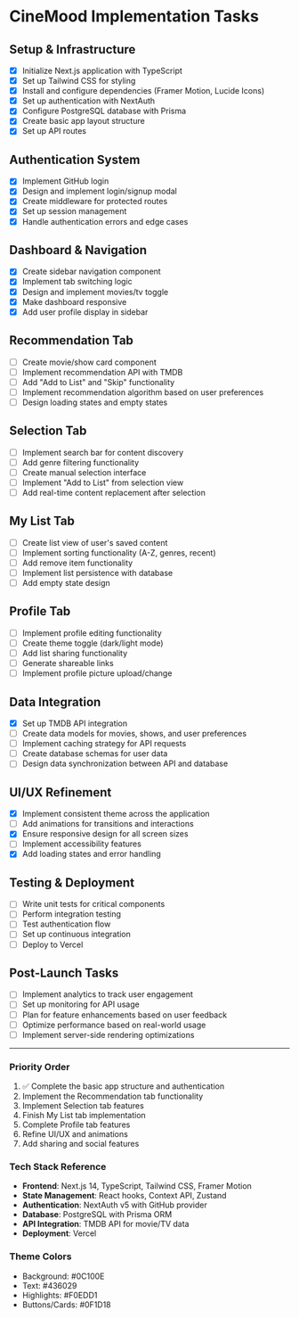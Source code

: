 # **CineMood Implementation Tasks**

## **Setup & Infrastructure**

- [x] Initialize Next.js application with TypeScript
- [x] Set up Tailwind CSS for styling
- [x] Install and configure dependencies (Framer Motion, Lucide Icons)
- [x] Set up authentication with NextAuth
- [x] Configure PostgreSQL database with Prisma
- [x] Create basic app layout structure
- [x] Set up API routes

## **Authentication System**

- [x] Implement GitHub login
- [x] Design and implement login/signup modal
- [x] Create middleware for protected routes
- [x] Set up session management
- [x] Handle authentication errors and edge cases

## **Dashboard & Navigation**

- [x] Create sidebar navigation component
- [x] Implement tab switching logic
- [x] Design and implement movies/tv toggle
- [x] Make dashboard responsive
- [x] Add user profile display in sidebar

## **Recommendation Tab**

- [ ] Create movie/show card component
- [ ] Implement recommendation API with TMDB
- [ ] Add "Add to List" and "Skip" functionality
- [ ] Implement recommendation algorithm based on user preferences
- [ ] Design loading states and empty states

## **Selection Tab**

- [ ] Implement search bar for content discovery
- [ ] Add genre filtering functionality
- [ ] Create manual selection interface
- [ ] Implement "Add to List" from selection view
- [ ] Add real-time content replacement after selection

## **My List Tab**

- [ ] Create list view of user's saved content
- [ ] Implement sorting functionality (A-Z, genres, recent)
- [ ] Add remove item functionality
- [ ] Implement list persistence with database
- [ ] Add empty state design

## **Profile Tab**

- [ ] Implement profile editing functionality
- [ ] Create theme toggle (dark/light mode)
- [ ] Add list sharing functionality
- [ ] Generate shareable links
- [ ] Implement profile picture upload/change

## **Data Integration**

- [x] Set up TMDB API integration
- [ ] Create data models for movies, shows, and user preferences
- [ ] Implement caching strategy for API requests
- [ ] Create database schemas for user data
- [ ] Design data synchronization between API and database

## **UI/UX Refinement**

- [x] Implement consistent theme across the application
- [ ] Add animations for transitions and interactions
- [x] Ensure responsive design for all screen sizes
- [ ] Implement accessibility features
- [x] Add loading states and error handling

## **Testing & Deployment**

- [ ] Write unit tests for critical components
- [ ] Perform integration testing
- [ ] Test authentication flow
- [ ] Set up continuous integration
- [ ] Deploy to Vercel

## **Post-Launch Tasks**

- [ ] Implement analytics to track user engagement
- [ ] Set up monitoring for API usage
- [ ] Plan for feature enhancements based on user feedback
- [ ] Optimize performance based on real-world usage
- [ ] Implement server-side rendering optimizations

---

### **Priority Order**

1. ✅ Complete the basic app structure and authentication
2. Implement the Recommendation tab functionality
3. Implement Selection tab features
4. Finish My List tab implementation
5. Complete Profile tab features
6. Refine UI/UX and animations
7. Add sharing and social features

### **Tech Stack Reference**

- **Frontend**: Next.js 14, TypeScript, Tailwind CSS, Framer Motion
- **State Management**: React hooks, Context API, Zustand
- **Authentication**: NextAuth v5 with GitHub provider
- **Database**: PostgreSQL with Prisma ORM
- **API Integration**: TMDB API for movie/TV data
- **Deployment**: Vercel

### **Theme Colors**

- Background: #0C100E
- Text: #436029
- Highlights: #F0EDD1
- Buttons/Cards: #0F1D18
